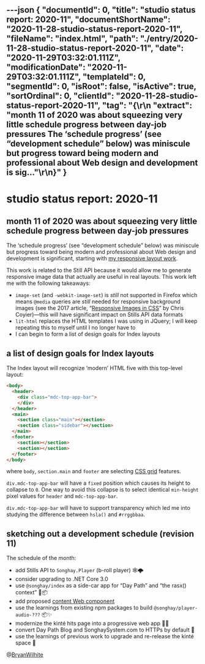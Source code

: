 ---json
{
  "documentId": 0,
  "title": "studio status report: 2020-11",
  "documentShortName": "2020-11-28-studio-status-report-2020-11",
  "fileName": "index.html",
  "path": "./entry/2020-11-28-studio-status-report-2020-11",
  "date": "2020-11-29T03:32:01.111Z",
  "modificationDate": "2020-11-29T03:32:01.111Z",
  "templateId": 0,
  "segmentId": 0,
  "isRoot": false,
  "isActive": true,
  "sortOrdinal": 0,
  "clientId": "2020-11-28-studio-status-report-2020-11",
  "tag": "{\r\n  \"extract\": \"month 11 of 2020 was about squeezing very little schedule progress between day-job pressures The ‘schedule progress’ (see “development schedule” below) was miniscule but progress toward being modern and professional about Web design and development is sig…\"\r\n}"
}
---

# studio status report: 2020-11

## month 11 of 2020 was about squeezing very little schedule progress between day-job pressures

The ‘schedule progress’ (see “development schedule” below) was miniscule but progress toward being modern and professional about Web design and development is significant, starting with [my responsive layout work](https://github.com/BryanWilhite/nodejs/tree/master/responsive-layouts).

This work is related to the Still API because it would allow me to generate responsive image data that actually are useful in real layouts. This work left me with the following takeaways:

- `image-set` (and `-webkit-image-set`) is _still_ not supported in Firefox which means `@media` queries are _still_ needed for responsive background images (see the 2017 article, “[Responsive Images in CSS](https://css-tricks.com/responsive-images-css/)” by Chris Coyier)—this will have significant impact on Stills API data formats
- `lit-html` replaces the HTML templates I was using in JQuery; I will keep repeating this to myself until I no longer have to
- I can begin to form a list of design goals for Index layouts

## a list of design goals for Index layouts

The Index layout will recognize ‘modern’ HTML five with this top-level layout:

```html
<body>
  <header>
    <div class="mdc-top-app-bar">
    </div>
  </header>
  <main>
    <section class="main"></section>
    <section class="sidebar"></section>
  </main>
  <footer>
    <section></section>
    <section></section>
  </footer>
</body>
```

where `body`, `section.main` and `footer` are selecting [CSS grid](https://developer.mozilla.org/en-US/docs/Web/CSS/CSS_Grid_Layout) features.

`div.mdc-top-app-bar` will have a `fixed` position which causes its height to collapse to `0`. One way to avoid this collapse is to select identical `min-height` pixel values for `header` and `mdc-top-app-bar`.

`div.mdc-top-app-bar` will have to support transparency which led me into studying the difference between `hsla()` and `#rrggbbaa`.

## sketching out a development schedule (revision 11)

The schedule of the month:

- add Stills API to `Songhay.Player` (b-roll player) 🕸🌩
- consider upgrading to .NET Core 3.0
- use `@songhay/index` as a side-car app for “Day Path” and “the rasx() context” 🚛📦
- add proposed [content Web component](https://github.com/BryanWilhite/songhay-web-components/issues/10)
- use the learnings from existing npm packages to build `@songhay/player-audio-???` 📦✨
- modernize the kinté hits page into a progressive web app 💄✨
- convert Day Path Blog and SonghaySystem.com to HTTPs by default 🔐
- use the learnings of previous work to upgrade and re-release the kinté space 🚀

@[BryanWilhite](https://twitter.com/BryanWilhite)
